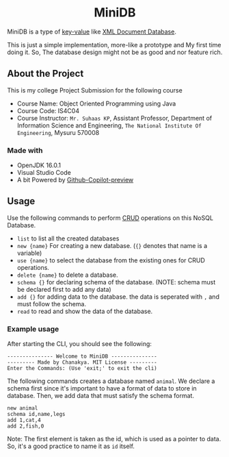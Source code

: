 <h1 align=center>MiniDB</h1>

MiniDB is a type of [key-value](https://en.wikipedia.org/wiki/Key%E2%80%93value_database) like [XML Document Database](https://en.wikipedia.org/wiki/XML_database).

This is just a simple implementation, more-like a prototype and My first time doing it. So, The database design might not be as good and nor feature rich.

## About the Project

This is my college Project Submission for the following course

- Course Name: Object Oriented Programming using Java
- Course Code: IS4C04
- Course Instructor: `Mr. Suhaas KP`, Assistant Professor, Department of Information Science and Engineering, `The National Institute Of Engineering`, Mysuru 570008

### Made with
- OpenJDK 16.0.1
- Visual Studio Code
- A bit Powered by [Github-Copilot-preview](https://copilot.github.com/)

## Usage

Use the following commands to perform [CRUD](https://en.wikipedia.org/wiki/Create,_read,_update_and_delete) operations on this NoSQL Database.

- `list` to list all the created databases
- `new {name}` For creating a new database. (`{}` denotes that name is a variable)
- `use {name}` to select the database from the existing ones for CRUD operations.
- `delete {name}` to delete a database.
- `schema {}` for declaring schema of the database. (NOTE: schema must be declared first to add any data)
- `add {}` for adding data to the database. the data is seperated with `,` and must follow the schema.
- `read` to read and show the data of the database.

### Example usage

After starting the CLI, you should see the following:

```
--------------- Welcome to MiniDB ---------------
--------- Made by Chanakya. MIT License ---------
Enter the Commands: (Use 'exit;' to exit the cli)
```

The following commands creates a database named `animal`. We declare a schema first since it's important to have a format of data to store in database. Then, we add data that must satisfy the schema format.

```
new animal
schema id,name,legs
add 1,cat,4
add 2,fish,0
```

Note: The first element is taken as the id, which is used as a pointer to data. So, it's a good practice to name it as `id` itself.
